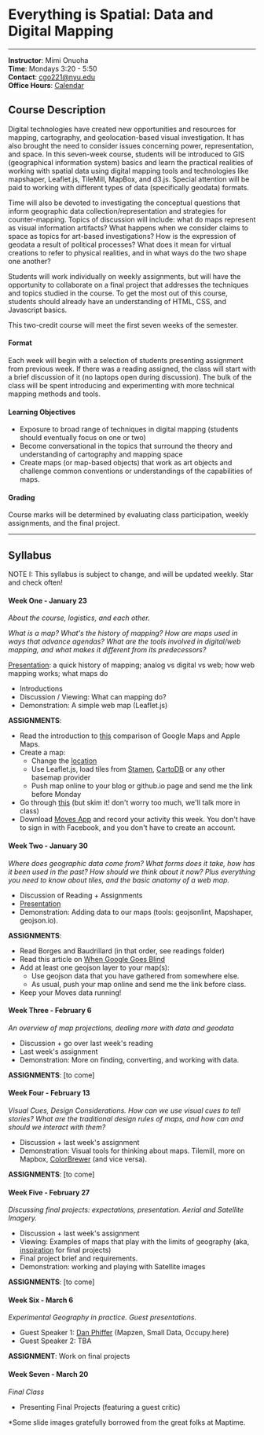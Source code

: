 # Everything is Spatial: Data and Digital Mapping

---

**Instructor**: Mimi Onuoha  
**Time**: Mondays 3:20 - 5:50
</br>**Contact**: <cgo221@nyu.edu>
</br>**Office Hours**: [Calendar](https://calendar.google.com/calendar/selfsched?sstoken=UUl0bkJBeEw5QmpTfGRlZmF1bHR8MTVmMGJiY2ZkYjkyNWQ0NGQ1Y2YzODliMDQ0MmRlODU)

## Course Description


Digital technologies have created new opportunities and resources for mapping, cartography, and geolocation-based visual investigation. It has also brought the need to consider issues concerning power, representation, and space. In this seven-week course, students will be introduced to GIS (geographical information system) basics and learn the practical realities of working with spatial data using digital mapping tools and technologies like mapshaper, Leaflet.js, TileMill, MapBox, and d3.js. Special attention will be paid to working with different types of data (specifically geodata) formats. 

Time will also be devoted to investigating the conceptual questions that inform geographic data collection/representation and strategies for counter-mapping. Topics of discussion will include: what do maps represent as visual information artifacts? What happens when we consider claims to space as topics for art-based investigations? How is the expression of geodata a result of political processes? What does it mean for virtual creations to refer to physical realities, and in what ways do the two shape one another? 

Students will work individually on weekly assignments, but will have the opportunity to collaborate on a final project that addresses the techniques and topics studied in the course. To get the most out of this course, students should already have an understanding of HTML, CSS, and Javascript basics. 

This two-credit course will meet the first seven weeks of the semester. 


#### Format
Each week will begin with a selection of students presenting assignment from previous week. If there was a reading assigned, the class will start with a brief discussion of it (no laptops open during discussion).  The bulk of the class will be spent introducing and experimenting with more technical mapping methods and tools.

#### Learning Objectives 
- Exposure to broad range of techniques in digital mapping (students should eventually focus on one or two)
- Become conversational in the topics that surround the theory and understanding of cartography and mapping space
- Create maps (or map-based objects) that work as art objects and challenge common conventions or understandings of the capabilities of maps.

#### Grading
Course marks will be determined by evaluating class participation, weekly assignments, and the final project. 



---

## Syllabus 
NOTE I: This syllabus is subject to change, and will be updated weekly. Star and check often!


#### Week One - January 23
*About the course, logistics, and each other.* 

*What is a map? What's the history of mapping? How are maps used in ways that advance agendas? What are the tools involved in digital/web mapping, and what makes it different from its predecessors?* 

[Presentation](http://mimionuoha.github.io/spring2017-digitalmapping/weekone/): a quick history of mapping; analog vs digital vs web; how web mapping works; what maps do

- Introductions
- Discussion / Viewing: What can mapping do?
- Demonstration: A simple web map (Leaflet.js)

**ASSIGNMENTS**:

- Read the introduction to [this](https://www.justinobeirne.com/cartography-comparison) comparison of Google Maps and Apple Maps. 
- Create a map:
	- Change the [location](http://www.latlong.net/)
	- Use Leaflet.js, load tiles from [Stamen](http://maps.stamen.com/#toner-lite/12/37.7707/-122.3781), [CartoDB](https://cartodb.com/basemaps/) or any other basemap provider 
	- Push map online to your blog or github.io page and send me the link before Monday
- Go through [this](http://maptime.io/anatomy-of-a-web-map/#0) (but skim it! don't worry too much, we'll talk more in class)
- Download [Moves App](https://moves-app.com/) and record your activity this week. You don't have to sign in with Facebook, and you don't have to create an account.


#### Week Two - January 30

*Where does geographic data come from? What forms does it take, how has it been used in the past? How should we think about it now? Plus everything you need to know about tiles, and the basic anatomy of a web map.*

- Discussion of Reading + Assignments
- [Presentation](http://mimionuoha.github.io/spring2017-digitalmapping/weektwo/)
- Demonstration: Adding data to our maps (tools: geojsonlint, Mapshaper, geojson.io). 

**ASSIGNMENTS**: 

- Read Borges and Baudrillard (in that order, see readings folder)
- Read this article on [When Google Goes Blind](http://www.atlasobscura.com/articles/investigating-censored-spots-on-google-earth) 
- Add at least one geojson layer to your map(s):
	- Use geojson data that you have gathered from somewhere else. 
	- As usual, push your map online and send me the link before class. 
- Keep your Moves data running! 

	
#### Week Three - February 6
*An overview of map projections, dealing more with data and geodata*

- Discussion + go over last week's reading
- Last week's assignment
- Demonstration: More on finding, converting, and working with data. 

**ASSIGNMENTS**: [to come] 

#### Week Four - February 13
*Visual Cues, Design Considerations. How can we use visual cues to tell stories? What are the traditional design rules of maps, and how can and should we interact with them?* 

- Discussion + last week's assignment
- Demonstration: Visual tools for thinking about maps. Tilemill, more on Mapbox, [ColorBrewer](http://colorbrewer2.org/)
(and vice versa). 

**ASSIGNMENTS**: [to come]


#### Week Five - February 27
*Discussing final projects: expectations, presentation. Aerial and Satellite Imagery.*

- Discussion + last week's assignment
- Viewing: Examples of maps that play with the limits of geography (aka, [inspiration](https://www.dropbox.com/s/ls269cdpsnw3dan/inspiration.pdf?dl=0) for final projects)
- Final project brief and requirements.
- Demonstration: working and playing with Satellite images 

**ASSIGNMENTS**: [to come]


#### Week Six - March 6
*Experimental Geography in practice. Guest presentations.* 
- Guest Speaker 1: [Dan Phiffer](https://phiffer.org/) (Mapzen, Small Data, Occupy.here) 
- Guest Speaker 2: TBA

**ASSIGNMENT**: Work on final projects


#### Week Seven - March 20
*Final Class* 

- Presenting Final Projects (featuring a guest critic)

*Some slide images gratefully borrowed from the great folks at Maptime. 